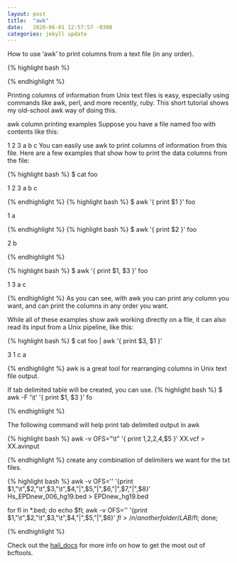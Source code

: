 ```yaml
---
layout: post
title:  "awk"
date:   2020-06-01 12:57:57 -0300
categories: jekyll update
---
```


How to use ‘awk’ to print columns from a text file (in any order).



{% highlight bash %}

{% endhighlight %}


Printing columns of information from Unix text files is easy, especially using commands like awk, perl, and more recently, ruby. This short tutorial shows my old-school awk way of doing this.

awk column printing examples
Suppose you have a file named foo with contents like this:

1 2 3
a b c
You can easily use awk to print columns of information from this file. Here are a few examples that show how to print the data columns from the file:

{% highlight bash %}
$ cat foo

1 2 3
a b c

{% endhighlight %}
{% highlight bash %}
$ awk '{ print $1 }' foo

1
a

{% endhighlight %}
{% highlight bash %}
$ awk '{ print $2 }' foo

2
b

{% endhighlight %}

{% highlight bash %}
$ awk '{ print $1, $3 }' foo

1 3
a c

{% endhighlight %}
As you can see, with awk you can print any column you want, and can print the columns in any order you want.

While all of these examples show awk working directly on a file, it can also read its input from a Unix pipeline, like this:

{% highlight bash %}
$ cat foo | awk '{ print $3, $1 }'

3 1
c a

{% endhighlight %}
awk is a great tool for rearranging columns in Unix text file output.


 If tab delimited table will be created, you can use.
{% highlight bash %}
$ awk -F '\t' '{ print $1, $3 }' fo

{% endhighlight %}

 The following command will help print tab delimited output in awk

{% highlight bash %}
awk -v OFS="\t" '{ print $1,$2,$2,$4,$5 }' XX.vcf > XX.avinput

{% endhighlight %}
 create any combination of delimiters we want for the txt files.

{% highlight bash %}
awk -v OFS='' '{print $1,"\t",$2,"\t",$3,"\t",$4,"|",$5,"|",$6,"|",$7,"|",$8}' Hs_EPDnew_006_hg19.bed > EPDnew_hg19.bed

for fl in *.bed; 
do echo $fl; 
awk -v OFS='' '{print $1,"\t",$2,"\t",$3,"\t",$4,"|",$5,"|",$6}' $fl > /n/anotherfolder/LAB/$fl; 
done;

{% endhighlight %}



Check out the [hail_docs][ref-docs] for more info on how to get the most out of bcftools. 

[ref-docs]:https://hail.zulipchat.com/#narrow/stream/123010-Hail-0.2E2.20support/topic/Export.20to.20VCF

